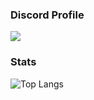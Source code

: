 ### Discord Profile
![](https://discord-readme-badge.vercel.app/api?id=1026624380509360188)
### Stats
![Top Langs](https://github-readme-stats.vercel.app/api/top-langs/?username=anuraghazra&layout=compact)
